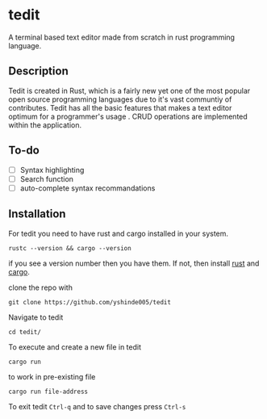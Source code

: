 # tedit
A terminal based text editor made from scratch in rust programming language.

## Description 
Tedit is created in Rust, which is a fairly new yet one of the most popular open source programming languages due to it's vast communtiy of contributes. Tedit has all the basic features that makes a text editor optimum for a programmer's usage . 
CRUD operations are implemented within the application.

## To-do
- [ ] Syntax highlighting
- [ ] Search function
- [ ] auto-complete syntax recommandations

## Installation
For tedit you need to have rust and cargo installed in your system.
```ssh 
rustc --version && cargo --version
```
   if you see a version number then you have them. If not, then install [rust](https://doc.rust-lang.org/book/ch01-01-installation.html) and [cargo](https://doc.rust-lang.org/book/ch01-03-hello-cargo.html).

clone the repo with
```ssh
git clone https://github.com/yshinde005/tedit
```
Navigate to tedit
```ssh
cd tedit/
```
To execute and create a new file in tedit
```ssh
cargo run
```
to work in pre-existing file
```ssh
cargo run file-address
```
To exit tedit ``` Ctrl-q ``` and to save changes press ```Ctrl-s```
